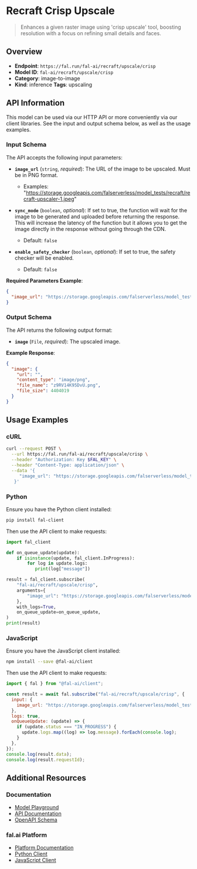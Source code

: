 # Recraft Crisp Upscale

> Enhances a given raster image using 'crisp upscale' tool, boosting resolution with a focus on refining small details and faces.


## Overview

- **Endpoint**: `https://fal.run/fal-ai/recraft/upscale/crisp`
- **Model ID**: `fal-ai/recraft/upscale/crisp`
- **Category**: image-to-image
- **Kind**: inference
**Tags**: upscaling



## API Information

This model can be used via our HTTP API or more conveniently via our client libraries.
See the input and output schema below, as well as the usage examples.


### Input Schema

The API accepts the following input parameters:


- **`image_url`** (`string`, _required_):
  The URL of the image to be upscaled. Must be in PNG format.
  - Examples: "https://storage.googleapis.com/falserverless/model_tests/recraft/recraft-upscaler-1.jpeg"

- **`sync_mode`** (`boolean`, _optional_):
  If set to true, the function will wait for the image to be generated and uploaded
  before returning the response. This will increase the latency of the function but
  it allows you to get the image directly in the response without going through the CDN.
  - Default: `false`

- **`enable_safety_checker`** (`boolean`, _optional_):
  If set to true, the safety checker will be enabled.
  - Default: `false`



**Required Parameters Example**:

```json
{
  "image_url": "https://storage.googleapis.com/falserverless/model_tests/recraft/recraft-upscaler-1.jpeg"
}
```


### Output Schema

The API returns the following output format:

- **`image`** (`File`, _required_):
  The upscaled image.



**Example Response**:

```json
{
  "image": {
    "url": "",
    "content_type": "image/png",
    "file_name": "z9RV14K95DvU.png",
    "file_size": 4404019
  }
}
```


## Usage Examples

### cURL

```bash
curl --request POST \
  --url https://fal.run/fal-ai/recraft/upscale/crisp \
  --header "Authorization: Key $FAL_KEY" \
  --header "Content-Type: application/json" \
  --data '{
     "image_url": "https://storage.googleapis.com/falserverless/model_tests/recraft/recraft-upscaler-1.jpeg"
   }'
```

### Python

Ensure you have the Python client installed:

```bash
pip install fal-client
```

Then use the API client to make requests:

```python
import fal_client

def on_queue_update(update):
    if isinstance(update, fal_client.InProgress):
        for log in update.logs:
           print(log["message"])

result = fal_client.subscribe(
    "fal-ai/recraft/upscale/crisp",
    arguments={
        "image_url": "https://storage.googleapis.com/falserverless/model_tests/recraft/recraft-upscaler-1.jpeg"
    },
    with_logs=True,
    on_queue_update=on_queue_update,
)
print(result)
```

### JavaScript

Ensure you have the JavaScript client installed:

```bash
npm install --save @fal-ai/client
```

Then use the API client to make requests:

```javascript
import { fal } from "@fal-ai/client";

const result = await fal.subscribe("fal-ai/recraft/upscale/crisp", {
  input: {
    image_url: "https://storage.googleapis.com/falserverless/model_tests/recraft/recraft-upscaler-1.jpeg"
  },
  logs: true,
  onQueueUpdate: (update) => {
    if (update.status === "IN_PROGRESS") {
      update.logs.map((log) => log.message).forEach(console.log);
    }
  },
});
console.log(result.data);
console.log(result.requestId);
```


## Additional Resources

### Documentation

- [Model Playground](https://fal.ai/models/fal-ai/recraft/upscale/crisp)
- [API Documentation](https://fal.ai/models/fal-ai/recraft/upscale/crisp/api)
- [OpenAPI Schema](https://fal.ai/api/openapi/queue/openapi.json?endpoint_id=fal-ai/recraft/upscale/crisp)

### fal.ai Platform

- [Platform Documentation](https://docs.fal.ai)
- [Python Client](https://docs.fal.ai/clients/python)
- [JavaScript Client](https://docs.fal.ai/clients/javascript)